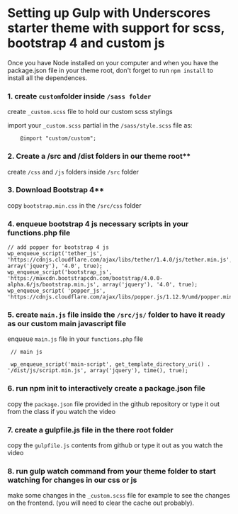 # Setting up Gulp with Underscores starter theme with support for scss, bootstrap 4 and custom js
Once you have Node installed on your computer and when you have the package.json file in your theme root, don't forget to run ```npm install``` to install all the dependences.

### 1. create `custom`folder inside `/sass folder` ###

create `_custom.scss` file to hold our custom scss stylings

import your `_custom.scss` partial in the `/sass/style.scss` file as:

        @import "custom/custom";

### 2. Create a /src and /dist folders in our theme root** ###

create `/css` and `/js` folders inside `/src` folder

### 3. Download Bootstrap 4** ###

copy `bootstrap.min.css` in the `/src/css` folder

### 4. enqueue  bootstrap 4 js necessary scripts in your functions.php file ###

    // add popper for bootstrap 4 js
    wp_enqueue_script('tether_js', 'https://cdnjs.cloudflare.com/ajax/libs/tether/1.4.0/js/tether.min.js', array('jquery'), '4.0', true);
    wp_enqueue_script('bootstrap_js', 'https://maxcdn.bootstrapcdn.com/bootstrap/4.0.0-alpha.6/js/bootstrap.min.js', array('jquery'), '4.0', true);
    wp_enqueue_script( 'popper_js', 'https://cdnjs.cloudflare.com/ajax/libs/popper.js/1.12.9/umd/popper.min.js');

### 5. create `main.js` file inside the `/src/js/` folder to have it ready as our custom main javascript file ###

enqueue `main.js` file in your `functions.php` file

     // main js

     wp_enqueue_script('main-script', get_template_directory_uri() . '/dist/js/script.min.js', array('jquery'), time(), true);

### 6. run npm init to interactively create a package.json file ###

copy the `package.json` file provided in the github repository or type it out from the class if you watch the video

### 7. create a gulpfile.js file in the there root folder ###

copy the `gulpfile.js` contents from github or type it out as you watch the video

### 8. run gulp watch command from your theme folder to start watching for changes in our css or js ###

make some changes in the `_custom.scss` file for example to see the changes on the frontend. (you will need to clear the cache out probably).
